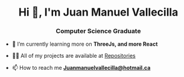 <h1 align="center">Hi 👋, I'm Juan Manuel Vallecilla</h1>
<h3 align="center">Computer Science Graduate</h3>

- 🌱 I’m currently learning more on **ThreeJs, and more React**

- 👨‍💻 All of my projects are available at [Repositories](https://github.com/JuanVallecilla?tab=repositories)

- 📫 How to reach me **Juanmanuelvallecilla@hotmail.ca**


